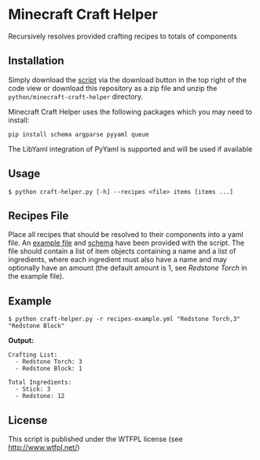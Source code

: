 # Minecraft Craft Helper

Recursively resolves provided crafting recipes to totals of components

## Installation

Simply download the [script](./craft-helper.py) via the download button in the top right of the code view or download this repository as a zip file and unzip the `python/minecraft-craft-helper` directory.

Minecraft Craft Helper uses the following packages which you may need to install:

```shell
pip install schema argparse pyyaml queue
```

The LibYaml integration of PyYaml is supported and will be used if available

## Usage

```
$ python craft-helper.py [-h] --recipes <file> items [items ...]
```

## Recipes File

Place all recipes that should be resolved to their components into a yaml file. An [example file](./recipes-example.yml) and [schema](./recipes-schema.json) have been provided with the script. The file should contain a list of item objects containing a name and a list of ingredients, where each ingredient must also have a name and may optionally have an amount (the default amount is 1, see *Redstone Torch* in the example file).

## Example

```
$ python craft-helper.py -r recipes-example.yml "Redstone Torch,3" "Redstone Block"
```

**Output:**

```
Crafting List:
  - Redstone Torch: 3
  - Redstone Block: 1

Total Ingredients:
  - Stick: 3
  - Redstone: 12
```

## License

This script is published under the WTFPL license (see http://www.wtfpl.net/)
